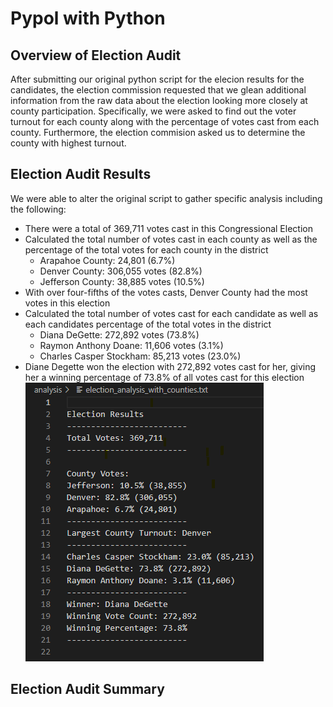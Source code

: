 # Pypol with Python

## Overview of Election Audit
After submitting our original python script for the elecion results for the candidates, the election commission requested that we glean additional information from the raw data about the election looking more closely at county participation. Specifically, we were asked to find out the voter turnout for each county along with the percentage of votes cast from each county. Furthermore, the election commision asked us to determine the county with highest turnout. 

## Election Audit Results
We were able to alter the original script to gather specific analysis including the following:
  - There were a total of 369,711 votes cast in this Congressional Election
  - Calculated the total number of votes cast in each county as well as the percentage of the total votes for each county in the district
    - Arapahoe County: 24,801 (6.7%)
    - Denver County: 306,055 votes (82.8%)
    - Jefferson County: 38,885 votes (10.5%)
  - With over four-fifths of the votes casts, Denver County had the most votes in this election
  - Calculated the total number of votes cast for each candidate as well as each candidates percentage of the total votes in the district
    - Diana DeGette: 272,892 votes (73.8%)
    - Raymon Anthony Doane: 11,606 votes (3.1%)
    - Charles Casper Stockham: 85,213 votes (23.0%)
  - Diane Degette won the election with 272,892 votes cast for her, giving her a winning percentage of 73.8% of all votes cast for this election
  ![Py_Pol_Challenge_Results](Resources/election_results.png)
  
## Election Audit Summary

